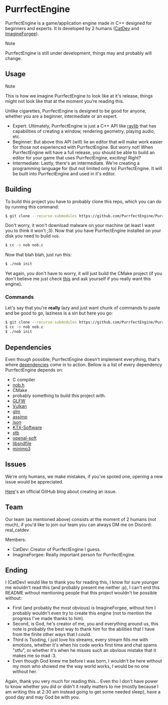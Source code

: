 # PurrfectEngine

PurrfectEngine is a game/application engine made in C++ designed for beginners and experts. It is developed by 2 humans ([CatDev](https://github.com/RealCatDev) and [ImagineForgee](https://github.com/1mag1n33)).

> [!NOTE]
> PurrfectEngine is still under development, things may and probably will change.

## Usage

> [!NOTE]
> This is how we imagine PurrfectEngine to look like at it's release, things might not look like that at the moment you're reading this.

Unlike cigarettes, PurrfectEngine is designed to be good for anyone, whether you are a beginner, intermediate or an expert.

- Expert: Ultimately, PurrfectEngine is just a C++ API like [raylib](https://github.com/raysan5/raylib) that has capabilities of creating a window, rendering geometry, playing audio, etc.
- Beginner: But above this API (will) lie an editor that will make work easier for those not experienced with PurrfectEngine. But worry not! When PurrfectEngine will have a full release, you should be able to build an editor for your game that uses PurrfectEngine, exciting! Right?
- Intermediate: Lastly, there's an intermediate. We're creating a programming language for (but not limited only to) PurrfectEngine. It will be built into PurrfectEngine and used in it's editor.

## Building

To build this project you have to probably clone this repo, which you can do by running this command:
```bash
$ git clone --recurse-submodules https://github.com/PurrfectEngine/PurrfectEngine.git
```
Don't worry, it won't download malware on your machine (at least I want you to think it won't ;3).
Now that you have PurrfectEngine installed on your disk you need to build `nob`.
```bash
$ cc -o nob nob.c
```
Now that blah blah, just run this:
```bash
$ ./nob init
```
Yet again, you don't have to worry, it will just build the CMake project (if you don't believe me just check [this](./nob.c) and ask yourself if you really want this engine).

### Commands

Let's say that you're **really** lazy and just want chunk of commands to paste and be good to go, laziness is a sin but here you go:
```bash
$ git clone --recurse-submodules https://github.com/PurrfectEngine/PurrfectEngine.git
$ cc -o nob nob.c
$ ./nob init
```

## Dependencies

Even though possible, PurrfectEngine doesn't implement everything, that's where [dependencies](./dependencies) come in to action. Bellow is a list of every dependency PurrfectEngine depends on:
- C compiler
- [nob.h](https://github.com/tsoding/ht/blob/master/nob.h)
- CMake
- probably something to build this project with.
- [GLFW](https://github.com/glfw/glfw)
- [Vulkan](https://github.com/KhronosGroup/Vulkan-Headers)
- [glm](https://github.com/g-truc/glm)
- [assimp](https://github.com/assimp/assimp)
- [json](https://github.com/nlohmann/json/)
- [KTX-Software](https://github.com/KhronosGroup/KTX-Software)
- [stb](https://github.com/nothings/stb)
- [openal-soft](https://github.com/kcat/openal-soft)
- [libsndfile](https://github.com/libsndfile/libsndfile)
- [minimp3](https://github.com/lieff/minimp3)

## Issues

We're only humans, we make mistakes, if you've spoted one, opening a new issue would be appreciated.

[Here](https://docs.github.com/en/issues/tracking-your-work-with-issues/creating-an-issue)'s an official GitHub blog about creating an issue.

## Team

Our team (as mentioned above) consists at the moment of 2 humans (not much), if you'd like to join our team you can always DM me on Discord: real_catdev

Members:
- CatDev: Creator of PurrfectEngine I guess.
- ImagineForgee: Really important person for PurrfectEngine.

## Ending

I (CatDev) would like to thank you for reading this, I know for sure younger me wouldn't read this (and probably present me neither :p), I can't end this README without mentioning people that this project wouldn't be possible without:
- First (and probably the most obvious) is ImagineForgee, without him I probably wouldn't even try to create this engine (not to mention the progress I've made thanks to him).
- Second, is God, he's creator of me, you and everything around us, this note is probably the best way to thank him for the abilities that I have from the finite other ways that I could.
- Third is Tsoding, I just love his streams, every stream fills me with emotions, whether it's when his code works first time and chat spams "stfu", or whether it's when he misses such an obvious mistake that it makes me so mad :3.
- Even though God knew me before I was born, I wouldn't be here without my mom who showed me the way world works, I would be no one without her.

Again, thank you very much for reading this... Even tho I don't have power to know whether you did or didn't it really matters to me (mostly because I am writing this at 2:30 am instead going to get some needed sleep), have a good day and may God be with you.
